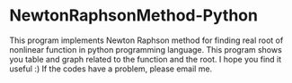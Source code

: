 # NewtonRaphsonMethod-Python
This program implements Newton Raphson method for finding real root of nonlinear function in python programming language.  This program shows you table and graph related to the function and the root. I hope you find it useful :) If the codes have a problem, please email me.

